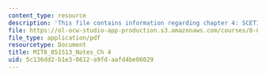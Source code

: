 ```yaml
---
content_type: resource
description: 'This file contains information regarding chapter 4: SCETI lagrangian.'
file: https://ol-ocw-studio-app-production.s3.amazonaws.com/courses/8-851-effective-field-theory-spring-2013/5c136dd2b1e30612a9fdaafd4be06029_MIT8_851S13_SCETLagrania.pdf
file_type: application/pdf
resourcetype: Document
title: MIT8_851S13_Notes_Ch 4
uid: 5c136dd2-b1e3-0612-a9fd-aafd4be06029
---
```

